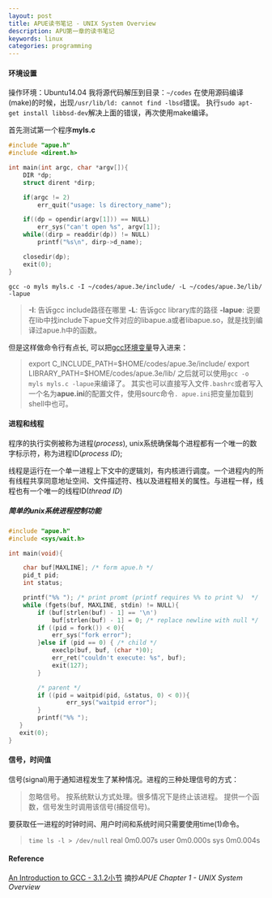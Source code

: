 ```yaml
---
layout: post
title: APUE读书笔记 - UNIX System Overview
description: APU第一章的读书笔记
keywords: linux
categories: programming
---
```


#### 环境设置

操作环境：Ubuntu14.04
我将源代码解压到目录：`~/codes`
在使用源码编译(make)的时候，出现`/usr/lib/ld: cannot find -lbsd`错误。
执行`sudo apt-get install libbsd-dev`解决上面的错误，再次使用make编译。

首先测试第一个程序**myls.c**

``` c
#include "apue.h"
#include <dirent.h>

int main(int argc, char *argv[]){
    DIR *dp;
    struct dirent *dirp;

    if(argc != 2)
        err_quit("usage: ls directory_name");

    if((dp = opendir(argv[1])) == NULL)
        err_sys("can't open %s", argv[1]);
    while((dirp = readdir(dp)) != NULL)
        printf("%s\n", dirp->d_name);

    closedir(dp);
    exit(0);
}
```

`gcc -o myls myls.c -I ~/codes/apue.3e/include/ -L ~/codes/apue.3e/lib/ -lapue`
> **-I**: 告诉gcc include路径在哪里
> **-L**: 告诉gcc library库的路径
> **-lapue**: 说要在lib中找include下apue文件对应的libapue.a或者libapue.so，就是找到编译过apue.h中的函数。

但是这样做命令行有点长, 可以把[gcc环境变量](http://gcc.gnu.org/onlinedocs/gcc/Environment-Variables.html)导入进来：
>export C_INCLUDE_PATH=\$HOME/codes/apue.3e/include/
>export LIBRARY_PATH=\$HOME/codes/apue.3e/lib/
之后就可以使用`gcc -o myls myls.c -lapue`来编译了。
其实也可以直接写入文件`.bashrc`或者写入一个名为**apue.ini**的配置文件，使用sourc命令`. apue.ini`把变量加载到shell中也可。

#### 进程和线程
程序的执行实例被称为进程(*process*), unix系统确保每个进程都有一个唯一的数字标示符，称为进程ID(*process ID*);

线程是运行在一个单一进程上下文中的逻辑刘，有内核进行调度。一个进程内的所有线程共享同意地址空间、文件描述符、栈以及进程相关的属性。与进程一样，线程也有一个唯一的线程ID(*thread ID*)

##### 简单的unix系统进程控制功能

``` c
#include "apue.h"
#include <sys/wait.h>

int main(void){

    char buf[MAXLINE]; /* form apue.h */
    pid_t pid;
    int status; 

    printf("%% "); /* print promt (printf requires %% to print %)  */
    while (fgets(buf, MAXLINE, stdin) != NULL){
        if (buf[strlen(buf) - 1] == '\n')
            buf[strlen(buf) - 1] = 0; /* replace newline with null */
        if ((pid = fork()) < 0){
            err_sys("fork error");
        }else if (pid == 0) { /* child */
            execlp(buf, buf, (char *)0);
            err_ret("couldn't execute: %s", buf);
            exit(127);
        }

        /* parent */
        if ((pid = waitpid(pid, &status, 0) < 0)){
                err_sys("waitpid error");
        }
        printf("%% ");
   }
   exit(0);
}
```

#### 信号，时间值
信号(signal)用于通知进程发生了某种情况。进程的三种处理信号的方式：
>忽略信号。
>按系统默认方式处理。很多情况下是终止该进程。
>提供一个函数，信号发生时调用该信号(捕捉信号)。

要获取任一进程的时钟时间、用户时间和系统时间只需要使用time(1)命令。
>`time ls -l > /dev/null`
>real	0m0.007s
>user	0m0.000s
>sys	0m0.004s

#### Reference

[An Introduction to GCC - 3.1.2小节](http://www.network-theory.co.uk/docs/gccintro/index.html)
摘抄*APUE Chapter 1 - UNIX System Overview*
